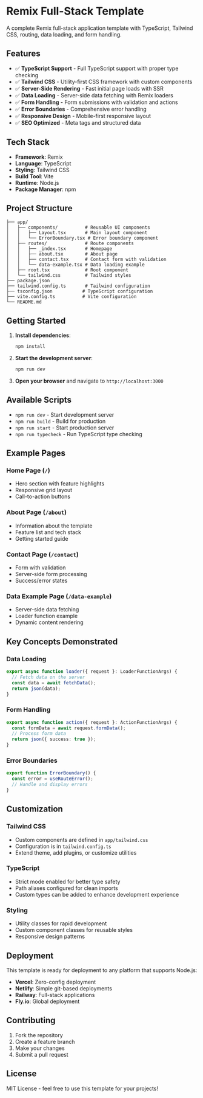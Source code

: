 # Remix Full-Stack Template

A complete Remix full-stack application template with TypeScript, Tailwind CSS, routing, data loading, and form handling.

## Features

- ✅ **TypeScript Support** - Full TypeScript support with proper type checking
- ✅ **Tailwind CSS** - Utility-first CSS framework with custom components
- ✅ **Server-Side Rendering** - Fast initial page loads with SSR
- ✅ **Data Loading** - Server-side data fetching with Remix loaders
- ✅ **Form Handling** - Form submissions with validation and actions
- ✅ **Error Boundaries** - Comprehensive error handling
- ✅ **Responsive Design** - Mobile-first responsive layout
- ✅ **SEO Optimized** - Meta tags and structured data

## Tech Stack

- **Framework**: Remix
- **Language**: TypeScript
- **Styling**: Tailwind CSS
- **Build Tool**: Vite
- **Runtime**: Node.js
- **Package Manager**: npm

## Project Structure

```
├── app/
│   ├── components/          # Reusable UI components
│   │   ├── Layout.tsx       # Main layout component
│   │   └── ErrorBoundary.tsx # Error boundary component
│   ├── routes/              # Route components
│   │   ├── _index.tsx       # Homepage
│   │   ├── about.tsx        # About page
│   │   ├── contact.tsx      # Contact form with validation
│   │   └── data-example.tsx # Data loading example
│   ├── root.tsx             # Root component
│   └── tailwind.css         # Tailwind styles
├── package.json
├── tailwind.config.ts       # Tailwind configuration
├── tsconfig.json           # TypeScript configuration
├── vite.config.ts          # Vite configuration
└── README.md
```

## Getting Started

1. **Install dependencies**:
   ```bash
   npm install
   ```

2. **Start the development server**:
   ```bash
   npm run dev
   ```

3. **Open your browser** and navigate to `http://localhost:3000`

## Available Scripts

- `npm run dev` - Start development server
- `npm run build` - Build for production
- `npm run start` - Start production server
- `npm run typecheck` - Run TypeScript type checking

## Example Pages

### Home Page (`/`)
- Hero section with feature highlights
- Responsive grid layout
- Call-to-action buttons

### About Page (`/about`)
- Information about the template
- Feature list and tech stack
- Getting started guide

### Contact Page (`/contact`)
- Form with validation
- Server-side form processing
- Success/error states

### Data Example Page (`/data-example`)
- Server-side data fetching
- Loader function example
- Dynamic content rendering

## Key Concepts Demonstrated

### Data Loading
```typescript
export async function loader({ request }: LoaderFunctionArgs) {
  // Fetch data on the server
  const data = await fetchData();
  return json(data);
}
```

### Form Handling
```typescript
export async function action({ request }: ActionFunctionArgs) {
  const formData = await request.formData();
  // Process form data
  return json({ success: true });
}
```

### Error Boundaries
```typescript
export function ErrorBoundary() {
  const error = useRouteError();
  // Handle and display errors
}
```

## Customization

### Tailwind CSS
- Custom components are defined in `app/tailwind.css`
- Configuration is in `tailwind.config.ts`
- Extend theme, add plugins, or customize utilities

### TypeScript
- Strict mode enabled for better type safety
- Path aliases configured for clean imports
- Custom types can be added to enhance development experience

### Styling
- Utility classes for rapid development
- Custom component classes for reusable styles
- Responsive design patterns

## Deployment

This template is ready for deployment to any platform that supports Node.js:

- **Vercel**: Zero-config deployment
- **Netlify**: Simple git-based deployments
- **Railway**: Full-stack applications
- **Fly.io**: Global deployment

## Contributing

1. Fork the repository
2. Create a feature branch
3. Make your changes
4. Submit a pull request

## License

MIT License - feel free to use this template for your projects!